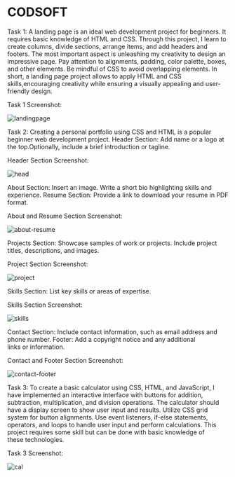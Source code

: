 # CODSOFT

Task 1: A landing page is an ideal web development project for beginners. It requires basic knowledge of HTML and CSS. Through this project, I learn to create columns, divide sections, arrange items, and add headers and footers. The most important aspect is unleashing my creativity to design an impressive page. Pay attention to alignments, padding, color palette, boxes, and other elements. Be mindful of CSS to avoid overlapping elements. In short, a landing page project allows to apply HTML and CSS skills,encouraging creativity while ensuring a visually appealing and user-friendly design.

Task 1 Screenshot:

![landingpage](https://github.com/user-attachments/assets/2971657a-c773-458c-bf06-cbb0cc993ca7)










Task 2: Creating a personal portfolio using CSS and HTML is a popular beginner web development project.
Header Section: Add name or a logo at the top.Optionally, include a brief introduction or tagline.

Header Section Screenshot:

![head](https://github.com/user-attachments/assets/035982e4-0ff6-415c-9433-c110176d1312)

About Section: Insert an image. Write a short bio highlighting skills and experience. 
Resume Section: Provide a link to download your resume in PDF format. 

About and Resume Section Screenshot:

![about-resume](https://github.com/user-attachments/assets/3fb81aa1-a539-44f0-a4aa-fe83e1dd57f8)

Projects Section: Showcase samples of work or projects. Include project titles, descriptions, and images. 

Project Section Screenshot:

![project](https://github.com/user-attachments/assets/26753202-a719-4264-a04e-cfd122bbcd41)

Skills Section: List key skills or areas of expertise. 

Skills Section Screenshot:

![skills](https://github.com/user-attachments/assets/b680025d-af75-4b9d-94ce-d0cac762699b)

Contact Section: Include contact information, such as email address and phone number. 
Footer: Add a copyright notice and any additional links or information.

Contact and Footer Section Screenshot:

![contact-footer](https://github.com/user-attachments/assets/d2b28d89-59eb-46c9-96ab-574ff9908006)










Task 3: To create a basic calculator using CSS, HTML, and JavaScript, I have implemented an interactive interface with buttons for addition, subtraction, multiplication, and division operations. The calculator should have a display screen to show user input and results. Utilize CSS grid system for button alignments. Use event listeners, if-else statements, operators, and loops to handle user input and perform calculations. This project requires some skill but can be done with basic knowledge of these technologies.

Task 3 Screenshot:

![cal](https://github.com/user-attachments/assets/dd3aa9cc-6921-44fe-b6fd-31f270c6a2d1)





